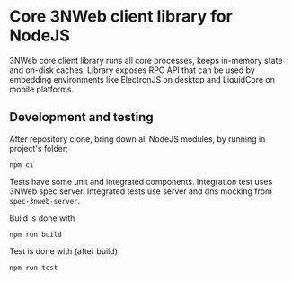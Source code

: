 # Core 3NWeb client library for NodeJS

3NWeb core client library runs all core processes, keeps in-memory state and on-disk caches. Library exposes RPC API that can be used by embedding environments like ElectronJS on desktop and LiquidCore on mobile platforms.


## Development and testing

After repository clone, bring down all NodeJS modules, by running in project's folder:
```
npm ci
```

Tests have some unit and integrated components. Integration test uses 3NWeb spec server. Integrated tests use server and dns mocking from `spec-3nweb-server`.

Build is done with
```
npm run build
```

Test is done with (after build)
```
npm run test
```
